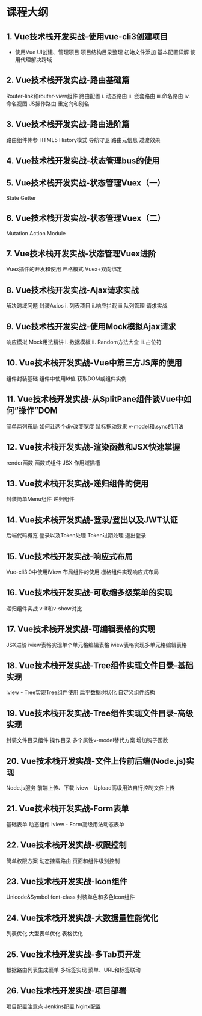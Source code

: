 # 课程大纲

## 1. Vue技术栈开发实战-使用vue-cli3创建项目

* 使用Vue UI创建、管理项目
项目结构目录整理
初始文件添加
基本配置详解
使用代理解决跨域

## 2. Vue技术栈开发实战-路由基础篇
Router-link和router-view组件
路由配置
i. 动态路由
ii. 嵌套路由
iii.命名路由
iv. 命名视图
JS操作路由
重定向和别名

## 3. Vue技术栈开发实战-路由进阶篇

路由组件传参
HTML5 History模式
导航守卫
路由元信息
过渡效果

## 4. Vue技术栈开发实战-状态管理bus的使用

## 5. Vue技术栈开发实战-状态管理Vuex（一）

State
Getter

## 6. Vue技术栈开发实战-状态管理Vuex（二）

Mutation
Action
Module

## 7. Vue技术栈开发实战-状态管理Vuex进阶

Vuex插件的开发和使用
严格模式
Vuex+双向绑定

## 8. Vue技术栈开发实战-Ajax请求实战

解决跨域问题
封装Axios
i. 列表项目
ii.响应拦截
iii.队列管理
请求实战

## 9. Vue技术栈开发实战-使用Mock模拟Ajax请求

响应模拟
Mock用法精讲
i. 数据模板
ii. Random方法大全
iii.占位符

## 10. Vue技术栈开发实战-Vue中第三方JS库的使用

组件封装基础
组件中使用Id值
获取DOM或组件实例

## 11. Vue技术栈开发实战-从SplitPane组件谈Vue中如何“操作”DOM

简单两列布局
如何让两个div改变宽度
鼠标拖动效果
v-model和.sync的用法

## 12. Vue技术栈开发实战-渲染函数和JSX快速掌握

render函数
函数式组件
JSX
作用域插槽

## 13. Vue技术栈开发实战-递归组件的使用

封装简单Menu组件
递归组件

## 14. Vue技术栈开发实战-登录/登出以及JWT认证

后端代码概览
登录以及Token处理
Token过期处理
退出登录

## 15. Vue技术栈开发实战-响应式布局

Vue-cli3.0中使用iView
布局组件的使用
栅格组件实现响应式布局

## 16. Vue技术栈开发实战-可收缩多级菜单的实现

递归组件实战
v-if和v-show对比

## 17. Vue技术栈开发实战-可编辑表格的实现

JSX进阶
iview表格实现单个单元格编辑表格
iview表格实现多单元格编辑表格

## 18. Vue技术栈开发实战-Tree组件实现文件目录-基础实现

iview - Tree实现Tree组件使用
扁平数据树状化
自定义组件结构

## 19. Vue技术栈开发实战-Tree组件实现文件目录-高级实现

封装文件目录组件
操作目录
多个属性v-model替代方案
增加钩子函数

## 20. Vue技术栈开发实战-文件上传前后端(Node.js)实现

Node.js服务
前端上传、下载
iview - Upload高级用法自行控制文件上传

## 21. Vue技术栈开发实战-Form表单

基础表单
动态组件
iview - Form高级用法动态表单

## 22. Vue技术栈开发实战-权限控制

简单权限方案
动态挂载路由
页面和组件级别控制

## 23. Vue技术栈开发实战-Icon组件

Unicode&Symbol
font-class
封装单色和多色Icon组件

## 24. Vue技术栈开发实战-大数据量性能优化

列表优化
大型表单优化
表格优化

## 25. Vue技术栈开发实战-多Tab页开发

根据路由列表生成菜单
多标签实现
菜单、URL和标签联动

## 26. Vue技术栈开发实战-项目部署

项目配置注意点
Jenkins配置
Nginx配置